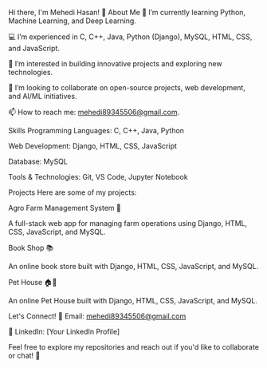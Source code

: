 Hi there, I'm Mehedi Hasan! 👋
About Me
🌱 I’m currently learning Python, Machine Learning, and Deep Learning.

💻 I’m experienced in C, C++, Java, Python (Django), MySQL, HTML, CSS, and JavaScript.

👀 I’m interested in building innovative projects and exploring new technologies.

💞️ I’m looking to collaborate on open-source projects, web development, and AI/ML initiatives.

📫 How to reach me: mehedi89345506@gmail.com.

Skills
Programming Languages: C, C++, Java, Python

Web Development: Django, HTML, CSS, JavaScript

Database: MySQL

Tools & Technologies: Git, VS Code, Jupyter Notebook

Projects
Here are some of my projects:

Agro Farm Management System 🌱

A full-stack web app for managing farm operations using Django, HTML, CSS, JavaScript, and MySQL.

Book Shop 📚

An online book store built with Django, HTML, CSS, JavaScript, and MySQL.

Pet House 🏠🐾

An online Pet House built with Django, HTML, CSS, JavaScript, and MySQL.

Let's Connect!
📧 Email: mehedi89345506@gmail.com

💼 LinkedIn: [Your LinkedIn Profile]

Feel free to explore my repositories and reach out if you'd like to collaborate or chat! 🚀
